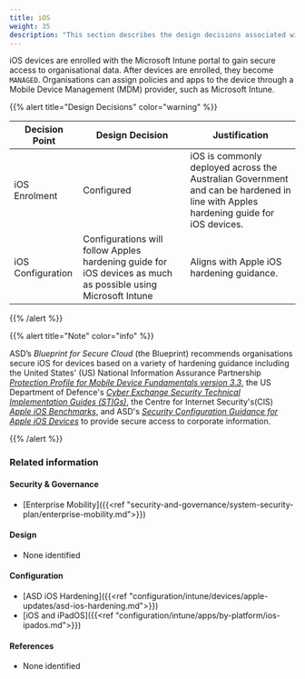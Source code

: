 ```yaml
---
title: iOS
weight: 35
description: "This section describes the design decisions associated with the management of Applications deployed to endpoints for system(s) built using ASD's Blueprint for Secure Cloud."
---
```


iOS devices are enrolled with the Microsoft Intune portal to gain secure access to organisational data. After devices are enrolled, they become `MANAGED`. Organisations can assign policies and apps to the device through a Mobile Device Management (MDM) provider, such as Microsoft Intune.

{{% alert title="Design Decisions" color="warning" %}}

| Decision Point    | Design Decision                                                                                              | Justification                                                                                                             |
| ----------------- | -------------------------------------------------------------------------------------------------------------| --------------------------------------------------------------------------------------------------------------------------|
| iOS Enrolment     | Configured                                                                                                   | iOS is commonly deployed across the Australian Government and can be hardened in line with Apples hardening guide for iOS devices. |
| iOS Configuration | Configurations will follow Apples hardening guide for iOS devices as much as possible using Microsoft Intune | Aligns with Apple iOS hardening guidance.                                                                                 |

{{% /alert %}}

{{% alert title="Note" color="info" %}}

ASD’s *Blueprint for Secure Cloud* (the Blueprint) recommends organisations secure iOS for devices based on a variety of hardening guidance including the United States' (US) National Information Assurance Partnership [*Protection Profile for Mobile Device Fundamentals version 3.3*](https://www.niap-ccevs.org/Profile/Info.cfm?PPID=468&id=468), the US Department of Defence's [*Cyber Exchange Security Technical Implementation Guides (STIGs)*](https://public.cyber.mil/stigs/downloads/), the Centre for Internet Security's(CIS) [*Apple iOS Benchmarks*](https://www.cisecurity.org/benchmark/apple_ios), and ASD's [*Security Configuration Guidance for Apple iOS Devices*](https://www.cyber.gov.au/acsc/view-all-content/publications/security-configuration-guide-apple-ios-14-devices) to provide secure access to corporate information.

{{% /alert %}}

### Related information

#### Security & Governance

* [Enterprise Mobility]({{<ref "security-and-governance/system-security-plan/enterprise-mobility.md">}})

#### Design

* None identified

#### Configuration

* [ASD iOS Hardening]({{<ref "configuration/intune/devices/apple-updates/asd-ios-hardening.md">}})
* [iOS and iPadOS]({{<ref "configuration/intune/apps/by-platform/ios-ipados.md">}})

#### References

* None identified
